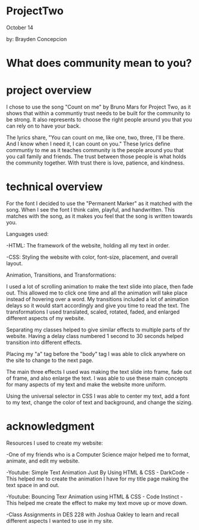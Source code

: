 # ProjectTwo
 October 14
 
 by: Brayden Concepcion

# What does community mean to you?

# project overview

I chose to use the song "Count on me" by Bruno Mars for Project Two, as it shows that within a communtiy trust needs to be built for the community to be strong. It also represents to choose the right people around you that you can rely on to have your back. 

The lyrics share, "You can count on me, like one, two, three, I'll be there. And I know when I need it, I can count on you." These lyrics define communtiy to me as it teaches community is the people around you that you call family and friends. The trust between those people is what holds the community together. With trust there is love, patience, and kindness. 

# technical overview

For the font I decided to use the "Permanent Marker" as it matched with the song. When I see the font I think calm, playful, and handwritten. This matches with the song, as it makes you feel that the song is written towards you.

Languages used:

-HTML: The framework of the website, holding all my text in order.

-CSS: Styling the website with color, font-size, placement, and overall layout. 

Animation, Transitions, and Transformations:

I used a lot of scrolling animation to make the text slide into place, then fade out. This allowed me to click one time and all the animation will take place instead of hovering over a word. My transitions included a lot of animation delays so it would start accordingly and give you time to read the text. The transformations I used translated, scaled, rotated, faded, and enlarged different aspects of my website. 

Separating my classes helped to give similar effects to multiple parts of thr website. Having a delay class numbered 1 second to 30 seconds helped transition into different effects. 

Placing my "a" tag before the "body" tag I was able to click anywhere on the site to change to the next page. 

The main three effects I used was making the text slide into frame, fade out of frame, and also enlarge the text. I was able to use these main concepts for many aspects of my text and make the website more uniform. 

Using the universal selector in CSS I was able to center my text, add a font to my text, change the color of text and background, and change the sizing. 

# acknowledgment

Resources I used to create my website:

-One of my friends who is a Computer Science major helped me to format, animate, and edit my website.

-Youtube: Simple Text Animation Just By Using HTML & CSS - DarkCode -
This helped me to create the animation I have for my title page making the text space in and out. 

-Youtube: Bouncing Texr Animation using HTML & CSS - Code Instinct - 
This helped me create the effect to make my text move up or move down. 

-Class Assignments in DES 228 with Joshua Oakley to learn and recall different aspects I wanted to use in my site. 
